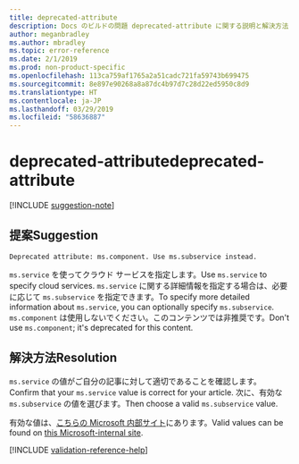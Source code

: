 ```yaml
---
title: deprecated-attribute
description: Docs のビルドの問題 deprecated-attribute に関する説明と解決方法
author: meganbradley
ms.author: mbradley
ms.topic: error-reference
ms.date: 2/1/2019
ms.prod: non-product-specific
ms.openlocfilehash: 113ca759af1765a2a51cadc721fa59743b699475
ms.sourcegitcommit: 8e897e90268a8a87dc4b97d7c28d22ed5950c8d9
ms.translationtype: HT
ms.contentlocale: ja-JP
ms.lasthandoff: 03/29/2019
ms.locfileid: "58636887"
---
```

# <a name="deprecated-attribute"></a><span data-ttu-id="2d193-103">deprecated-attribute</span><span class="sxs-lookup"><span data-stu-id="2d193-103">deprecated-attribute</span></span>

[!INCLUDE [suggestion-note](includes/suggestion-note.md)]

## <a name="suggestion"></a><span data-ttu-id="2d193-104">提案</span><span class="sxs-lookup"><span data-stu-id="2d193-104">Suggestion</span></span>

`Deprecated attribute: ms.component. Use ms.subservice instead.`

<span data-ttu-id="2d193-105">`ms.service` を使ってクラウド サービスを指定します。</span><span class="sxs-lookup"><span data-stu-id="2d193-105">Use `ms.service` to specify cloud services.</span></span> <span data-ttu-id="2d193-106">`ms.service` に関する詳細情報を指定する場合は、必要に応じて `ms.subservice` を指定できます。</span><span class="sxs-lookup"><span data-stu-id="2d193-106">To specify more detailed information about `ms.service`, you can optionally specify `ms.subservice`.</span></span> <span data-ttu-id="2d193-107">`ms.component` は使用しないでください。このコンテンツでは非推奨です。</span><span class="sxs-lookup"><span data-stu-id="2d193-107">Don't use `ms.component`; it's deprecated for this content.</span></span>

## <a name="resolution"></a><span data-ttu-id="2d193-108">解決方法</span><span class="sxs-lookup"><span data-stu-id="2d193-108">Resolution</span></span>

<span data-ttu-id="2d193-109">`ms.service` の値がご自分の記事に対して適切であることを確認します。</span><span class="sxs-lookup"><span data-stu-id="2d193-109">Confirm that your `ms.service` value is correct for your article.</span></span> <span data-ttu-id="2d193-110">次に、有効な `ms.subservice` の値を選びます。</span><span class="sxs-lookup"><span data-stu-id="2d193-110">Then choose a valid `ms.subservice` value.</span></span>

<span data-ttu-id="2d193-111">有効な値は、[こちらの Microsoft 内部サイト](https://docsmetadatatool.azurewebsites.net/allowlists)にあります。</span><span class="sxs-lookup"><span data-stu-id="2d193-111">Valid values can be found on [this Microsoft-internal site](https://docsmetadatatool.azurewebsites.net/allowlists).</span></span>

<!--make sure to add this file to your includes folder and verify the path-->
[!INCLUDE [validation-reference-help](includes/validation-reference-help.md)]
